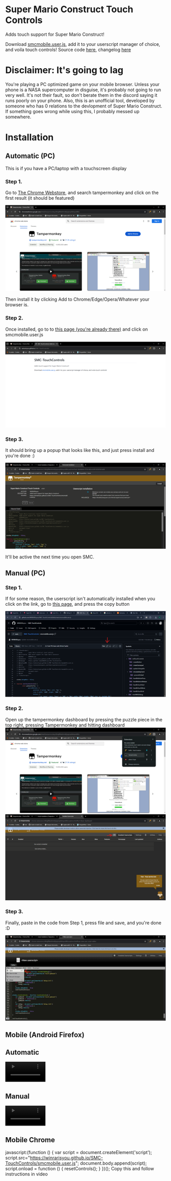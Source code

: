 # Super Mario Construct Touch Controls
Adds touch support for Super Mario Construct!

Download [smcmobile.user.js](https://winrarisyou.github.io/SMC-TouchControls/smcmobile.user.js), add it to your userscript manager of choice, and voila touch controls! Source code [here](https://github.com/WINRARisyou/SMC-TouchControls), changelog [here](https://github.com/WINRARisyou/SMC-TouchControls/tree/main/changelog.md)

# Disclaimer: It's going to lag
You're playing a PC optimized game on your mobile browser. Unless your phone is a NASA supercomputer in disguise, it's probably not going to run very well. It's not their fault, so don't berate them in the discord saying it runs poorly on your phone. Also, this is an unofficial tool, developed by someone who has 0 relations to the devlopment of Super Mario Construct. If something goes wrong while using this, I probably messed up somewhere.

# Installation
## Automatic (PC)
This is if you have a PC/laptop with a touchscreen display
### Step 1.
Go to [The Chrome Webstore](https://chromewebstore.google.com), and search tampermonkey and click on the first result (it should be featured)

![image](images/2a.png)

Then install it by clicking Add to Chrome/Edge/Opera/Whatever your browser is.

### Step 2.
Once installed, go to to [this page (you're already there)](https://winrarisyou.github.io/SMC-TouchControls) and click on smcmobile.user.js

![image](images/3a.png)

### Step 3.
It should bring up a popup that looks like this, and just press install and you're done :)

![image](images/4a.png)

It'll be active the next time you open SMC.

## Manual (PC)
### Step 1.
If for some reason, the userscript isn't automatically installed when you click on the link, go to [this page](https://github.com/WINRARisyou/SMC-TouchControls/blob/main/smcmobile.user.js), and press the copy button

![image](images/3m.png)

### Step 2.
Open up the tampermonkey dashboard by pressing the puzzle piece in the top right, pressing Tampermonkey and hitting dashboard
![image](images/1m.png)
![image](images/2m.png)

### Step 3.
Finally, paste in the code from Step 1, press file and save, and you're done :D

![image](images/4m.png)
## Mobile (Android Firefox)
## Automatic
<video controls width="25%" src="images/mobile-automatic.mp4" title="Title"></video>

## Manual
<video controls width="25%" src="images/mobile-manual.mp4" title="Title"></video>

## Mobile Chrome
javascript:(function () { var script = document.createElement('script'); script.src="https://winrarisyou.github.io/SMC-TouchControls/smcmobile.user.js"; document.body.append(script); script.onload = function () { resetControls(); } })();
Copy this and follow instructions in video